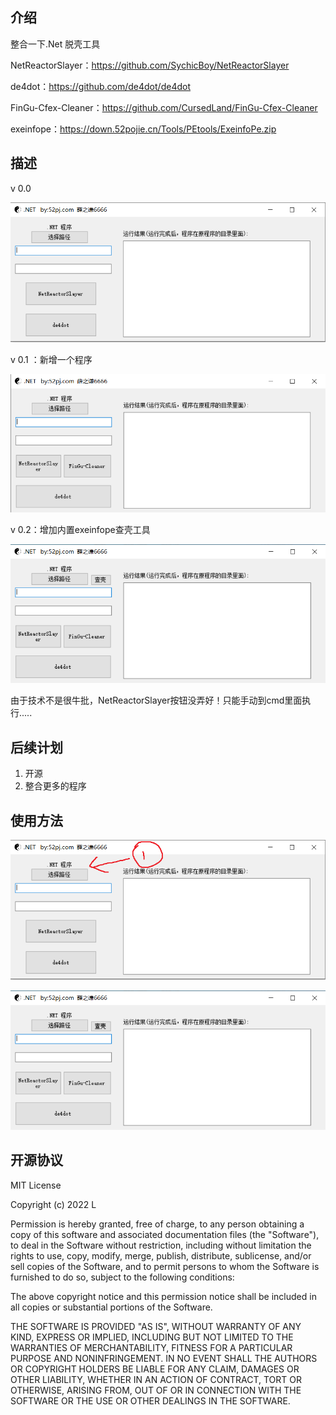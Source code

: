 ## 介绍

整合一下.Net 脱壳工具

NetReactorSlayer：https://github.com/SychicBoy/NetReactorSlayer

de4dot：https://github.com/de4dot/de4dot

FinGu-Cfex-Cleaner：https://github.com/CursedLand/FinGu-Cfex-Cleaner

exeinfope：https://down.52pojie.cn/Tools/PEtools/ExeinfoPe.zip

## 描述
v 0.0

![image-20220126001529887](./king/images/image-20220126001529887.png)

v 0.1  ：新增一个程序


![image-20220126120052815](./king/images/image-20220126120052815.png)   


v 0.2：增加内置exeinfope查壳工具

![image-20220126144241826](./king/images/image-20220126144241826.png)  


由于技术不是很牛批，NetReactorSlayer按钮没弄好！只能手动到cmd里面执行.....

## 后续计划

1. 开源
2. 整合更多的程序

## 使用方法

![image-20220126001529887](./king/images/2.png)


![image-20220126144241826](./king/images/image-20220126144241826.png)  

## 开源协议

MIT License

Copyright (c) 2022 L

Permission is hereby granted, free of charge, to any person obtaining a copy
of this software and associated documentation files (the "Software"), to deal
in the Software without restriction, including without limitation the rights
to use, copy, modify, merge, publish, distribute, sublicense, and/or sell
copies of the Software, and to permit persons to whom the Software is
furnished to do so, subject to the following conditions:

The above copyright notice and this permission notice shall be included in all
copies or substantial portions of the Software.

THE SOFTWARE IS PROVIDED "AS IS", WITHOUT WARRANTY OF ANY KIND, EXPRESS OR
IMPLIED, INCLUDING BUT NOT LIMITED TO THE WARRANTIES OF MERCHANTABILITY,
FITNESS FOR A PARTICULAR PURPOSE AND NONINFRINGEMENT. IN NO EVENT SHALL THE
AUTHORS OR COPYRIGHT HOLDERS BE LIABLE FOR ANY CLAIM, DAMAGES OR OTHER
LIABILITY, WHETHER IN AN ACTION OF CONTRACT, TORT OR OTHERWISE, ARISING FROM,
OUT OF OR IN CONNECTION WITH THE SOFTWARE OR THE USE OR OTHER DEALINGS IN THE
SOFTWARE.

